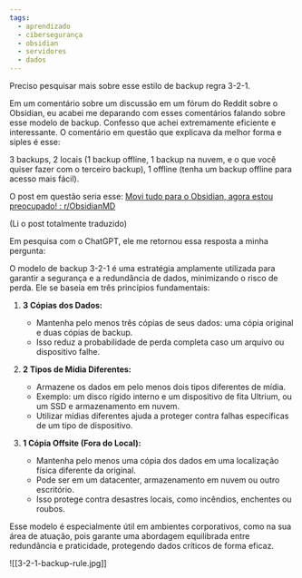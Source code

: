 ```yaml
---
tags:
  - aprendizado
  - cibersegurança
  - obsidian
  - servidores
  - dados
---
```


Preciso pesquisar mais sobre esse estilo de backup regra 3-2-1. 

Em um comentário sobre um discussão em um fórum do Reddit sobre o Obsidian, eu acabei me deparando com esses comentários falando sobre esse modelo de backup. Confesso que achei extremamente eficiente e interessante. O comentário em questão que explicava da melhor forma e siples é esse:

3 backups, 2 locais (1 backup offline, 1 backup na nuvem, e o que você quiser fazer com o terceiro backup), 1 offline (tenha um backup offline para acesso mais fácil).

O post em questão seria esse: [Movi tudo para o Obsidian, agora estou preocupado! : r/ObsidianMD](https://www.reddit.com/r/ObsidianMD/comments/1hsgihe/moved_everything_to_obsidian_now_worrying/)

(Li o post totalmente traduzido)

Em pesquisa com o ChatGPT, ele me retornou essa resposta a minha pergunta:

O modelo de backup 3-2-1 é uma estratégia amplamente utilizada para garantir a segurança e a redundância de dados, minimizando o risco de perda. Ele se baseia em três princípios fundamentais:

1. **3 Cópias dos Dados:**
    
    - Mantenha pelo menos três cópias de seus dados: uma cópia original e duas cópias de backup.
    - Isso reduz a probabilidade de perda completa caso um arquivo ou dispositivo falhe.
2. **2 Tipos de Mídia Diferentes:**
    
    - Armazene os dados em pelo menos dois tipos diferentes de mídia.
    - Exemplo: um disco rígido interno e um dispositivo de fita Ultrium, ou um SSD e armazenamento em nuvem.
    - Utilizar mídias diferentes ajuda a proteger contra falhas específicas de um tipo de dispositivo.
3. **1 Cópia Offsite (Fora do Local):**
    
    - Mantenha pelo menos uma cópia dos dados em uma localização física diferente da original.
    - Pode ser em um datacenter, armazenamento em nuvem ou outro escritório.
    - Isso protege contra desastres locais, como incêndios, enchentes ou roubos.

Esse modelo é especialmente útil em ambientes corporativos, como na sua área de atuação, pois garante uma abordagem equilibrada entre redundância e praticidade, protegendo dados críticos de forma eficaz.

![[3-2-1-backup-rule.jpg]]
